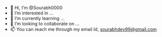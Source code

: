 - 👋 Hi, I’m @Sourabh0000
- 👀 I’m interested in ...
- 🌱 I’m currently learning ...
- 💞️ I’m looking to collaborate on ...
- 📫 You can reach me through my email Id, sourabhdey99@gmail.com

<!---
Sourabh0000 is a ✨ special ✨ repository because its `README.md` (this file) appears on your GitHub profile.
You can click the Preview link to take a look at your changes.
--->
